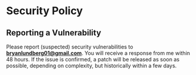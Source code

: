 # Security Policy

## Reporting a Vulnerability

Please report (suspected) security vulnerabilities to
**[bryanlundberg01@gmail.com](mailto:bryanlundberg01@gmail.com)**. You will receive a response from
me within 48 hours. If the issue is confirmed, a patch will be released as soon
as possible, depending on complexity, but historically within a few days.
